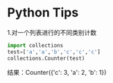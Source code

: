 # Python Tips

1.对一个列表进行的不同类别计数
```python
import collections
test=['a','a','b','c','c','c']
collections.Counter(test)
```
结果：Counter({'c': 3, 'a': 2, 'b': 1})


